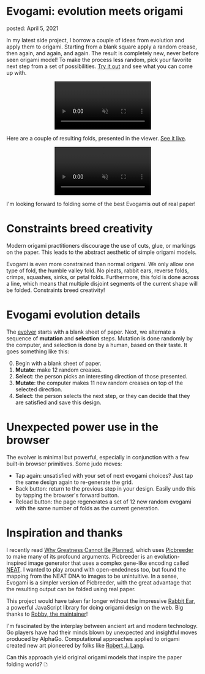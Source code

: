 Evogami: evolution meets origami
===
posted: April 5, 2021

In my latest side project, I borrow a couple of ideas from evolution and apply
them to origami. Starting from a blank square apply a random crease, then again,
and again, and again. The result is completely new, never before seen origami
model! To make the process less random, pick your favorite next step from a set
of possibilities. [Try it out][evolver] and see what you can come up with.

<style>
.center-video {
  display: flex;
  justify-content: center;
}
video {
  width: 50%;
}
</style>

<a class="center-video" href="https://borismus.github.io/evogami/evolve/">
  <video src="evolve.mp4" muted autoplay loop></video>
</a>

Here are a couple of resulting folds, presented in the viewer. [See it live][viewer].

<a class="center-video" href="https://borismus.github.io/evogami/view/?key=-MUk_i19pvn6aPBP1M-Y">
  <video src="view.mp4" muted autoplay loop></video>
</a>

I'm looking forward to folding some of the best Evogamis out of real paper! 

<!--more-->


# Constraints breed creativity

Modern origami practitioners discourage the use of cuts, glue, or markings on
the paper. This leads to the abstract aesthetic of simple origami models.

Evogami is even more constrained than normal origami. We only allow one type of
fold, the humble valley fold. No pleats, rabbit ears, reverse folds, crimps,
squashes, sinks, or petal folds. Furthermore, this fold is done across a line,
which means that multiple disjoint segments of the current shape will be folded.
Constraints breed creativity!

# Evogami evolution details

The [evolver][evolver] starts with a blank sheet of paper. Next, we
alternate a sequence of **mutation** and **selection** steps. Mutation is done
randomly by the computer, and selection is done by a human, based on their
taste. It goes something like this:

0. Begin with a blank sheet of paper.
1. **Mutate**: make 12 random creases.
2. **Select**: the person picks an interesting direction of those presented.
3. **Mutate**: the computer makes 11 new random creases on top of the selected
   direction.
4. **Select**: the person selects the next step, or they can decide that they are
   satisfied and save this design.


# Unexpected power use in the browser

The evolver is minimal but powerful, especially in conjunction with a few
built-in browser primitives. Some judo moves:

- Tap again: unsatisfied with your set of next evogami choices? Just tap the
  same design again to re-generate the grid.
- Back button: return to the previous step in your design. Easily undo this by
  tapping the browser's forward button.
- Reload button: the page regenerates a set of 12 new random evogami with the
  same number of folds as the current generation.

# Inspiration and thanks

I recently read [Why Greatness Cannot Be Planned][kos], which uses
[Picbreeder][picbreeder] to make many of its profound arguments. Picbreeder is
an evolution-inspired image generator that uses a complex gene-like encoding
called [NEAT][neat]. I wanted to play around with open-endedness too, but found
the mapping from the NEAT DNA to images to be unintuitive. In a sense, Evogami
is a simpler version of Picbreeder, with the great advantage that the resulting
output can be folded using real paper. 

This project would have taken far longer without the impressive [Rabbit
Ear][rabbit-ear], a powerful JavaScript library for doing origami design on the
web. Big thanks to [Robby, the maintainer][robby-kraft]!

I'm fascinated by the interplay between ancient art and modern technology. Go
players have had their minds blown by unexpected and insightful moves produced
by AlphaGo. Computational approaches applied to origami created new art
pioneered by folks like [Robert J. Lang][lang]. 

Can this approach yield original origami models that inspire the paper folding
world? 🗅

[picbreeder]: http://picbreeder.org
[kos]: /books/why-greatness-cannot-be-planned
[evolver]: https://borismus.github.io/evogami/evolve/
[viewer]: https://borismus.github.io/evogami/view/?key=-MUk_i19pvn6aPBP1M-Y
[lang]: https://langorigami.com/
[neat]: http://www.cs.ucf.edu/~kstanley/neat.html
[rabbit-ear]: https://rabbitear.org/
[robby-kraft]: https://robbykraft.com/
